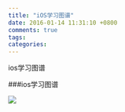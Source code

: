 ```yaml
---
title: "iOS学习图谱"
date: 2016-01-14 11:31:10 +0800
comments: true
tags:
categories:
---
```


ios学习图谱

<!-- more -->

###ios学习图谱

![](/images/iOS-1.png)